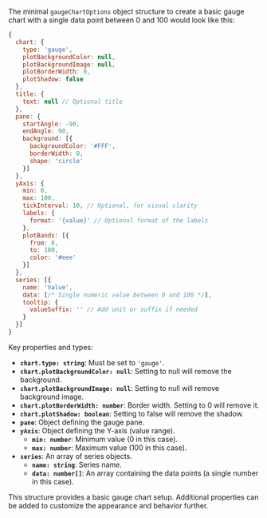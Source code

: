The minimal `gaugeChartOptions` object structure to create a basic gauge chart with a single data point between 0 and 100 would look like this:

```javascript
{
  chart: {
    type: 'gauge',
    plotBackgroundColor: null,
    plotBackgroundImage: null,
    plotBorderWidth: 0,
    plotShadow: false
  },
  title: {
    text: null // Optional title
  },
  pane: {
    startAngle: -90,
    endAngle: 90,
    background: [{
      backgroundColor: '#FFF',
      borderWidth: 0,
      shape: 'circle'
    }]
  },
  yAxis: {
    min: 0,
    max: 100,
    tickInterval: 10, // Optional, for visual clarity
    labels: {
      format: '{value}' // Optional format of the labels
    },
    plotBands: [{
      from: 0,
      to: 100,
      color: '#eee'
    }]
  },
  series: [{
    name: 'Value',
    data: [/* Single numeric value between 0 and 100 */],
    tooltip: {
      valueSuffix: '' // Add unit or suffix if needed
    }
  }]
}
```

Key properties and types:

*   **`chart.type: string`**:  Must be set to `'gauge'`.
*   **`chart.plotBackgroundColor: null`**: Setting to null will remove the background.
*   **`chart.plotBackgroundImage: null`**: Setting to null will remove background image.
*   **`chart.plotBorderWidth: number`**: Border width. Setting to 0 will remove it.
*   **`chart.plotShadow: boolean`**: Setting to false will remove the shadow.
*   **`pane`**: Object defining the gauge pane.
*   **`yAxis`**: Object defining the Y-axis (value range).
    *   **`min: number`**: Minimum value (0 in this case).
    *   **`max: number`**: Maximum value (100 in this case).
*   **`series`**: An array of series objects.
    *   **`name: string`**: Series name.
    *   **`data: number[]`**: An array containing the data points (a single number in this case).

This structure provides a basic gauge chart setup. Additional properties can be added to customize the appearance and behavior further.
